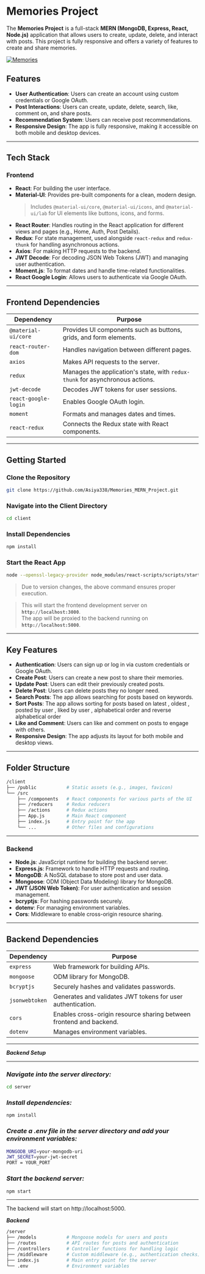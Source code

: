 # **Memories Project**

The **Memories Project** is a full-stack **MERN (MongoDB, Express, React, Node.js)** application that allows users to create, update, delete, and interact with posts. This project is fully responsive and offers a variety of features to create and share memories.

[![Memories](https://i.postimg.cc/XvtN98WX/Screenshot-3.png)](https://postimg.cc/8FBVSLjV)

## **Features**

- **User Authentication**: Users can create an account using custom credentials or Google OAuth.
- **Post Interactions**: Users can create, update, delete, search, like, comment on, and share posts.
- **Recommendation System**: Users can receive post recommendations.
- **Responsive Design**: The app is fully responsive, making it accessible on both mobile and desktop devices.

---

## **Tech Stack**

### **Frontend**

- **React**: For building the user interface.
- **Material-UI**: Provides pre-built components for a clean, modern design.
  > Includes `@material-ui/core`, `@material-ui/icons`, and `@material-ui/lab` for UI elements like buttons, icons, and forms.
- **React Router**: Handles routing in the React application for different views and pages (e.g., Home, Auth, Post Details).
- **Redux**: For state management, used alongside `react-redux` and `redux-thunk` for handling asynchronous actions.
- **Axios**: For making HTTP requests to the backend.
- **JWT Decode**: For decoding JSON Web Tokens (JWT) and managing user authentication.
- **Moment.js**: To format dates and handle time-related functionalities.
- **React Google Login**: Allows users to authenticate via Google OAuth.

---

## **Frontend Dependencies**

| **Dependency**       | **Purpose**                                                                   |
| -------------------- | ----------------------------------------------------------------------------- |
| `@material-ui/core`  | Provides UI components such as buttons, grids, and form elements.             |
| `react-router-dom`   | Handles navigation between different pages.                                   |
| `axios`              | Makes API requests to the server.                                             |
| `redux`              | Manages the application's state, with `redux-thunk` for asynchronous actions. |
| `jwt-decode`         | Decodes JWT tokens for user sessions.                                         |
| `react-google-login` | Enables Google OAuth login.                                                   |
| `moment`             | Formats and manages dates and times.                                          |
| `react-redux`        | Connects the Redux state with React components.                               |

---

## **Getting Started**

### **Clone the Repository**

```bash
git clone https://github.com/Asiya338/Memories_MERN_Project.git
```

### **Navigate into the Client Directory**

```bash
cd client
```

### **Install Dependencies**

```bash
npm install
```

### **Start the React App**

```bash
node --openssl-legacy-provider node_modules/react-scripts/scripts/start.js
```

> Due to version changes, the above command ensures proper execution.

> This will start the frontend development server on **`http://localhost:3000`**.  
> The app will be proxied to the backend running on **`http://localhost:5000`**.

---

## **Key Features**

- **Authentication**: Users can sign up or log in via custom credentials or Google OAuth.
- **Create Post**: Users can create a new post to share their memories.
- **Update Post**: Users can edit their previously created posts.
- **Delete Post**: Users can delete posts they no longer need.
- **Search Posts**: The app allows searching for posts based on keywords.
- **Sort Posts**: The app allows sorting for posts based on latest , oldest , posted by user , liked by user , alphabetical order and reverse alphabetical order
- **Like and Comment**: Users can like and comment on posts to engage with others.
- **Responsive Design**: The app adjusts its layout for both mobile and desktop views.

---

## **Folder Structure**

```bash
/client
├── /public           # Static assets (e.g., images, favicon)
└── /src
    ├── /components   # React components for various parts of the UI
    ├── /reducers     # Redux reducers
    ├── /actions      # Redux actions
    ├── App.js        # Main React component
    ├── index.js      # Entry point for the app
    └── ...           # Other files and configurations
```

---

### **Backend**

- **Node.js**: JavaScript runtime for building the backend server.
- **Express.js**: Framework to handle HTTP requests and routing.
- **MongoDB**: A NoSQL database to store post and user data.
- **Mongoose**: ODM (Object Data Modeling) library for MongoDB.
- **JWT (JSON Web Token)**: For user authentication and session management.
- **bcryptjs**: For hashing passwords securely.
- **dotenv**: For managing environment variables.
- **Cors**: Middleware to enable cross-origin resource sharing.

---

## **Backend Dependencies**

| **Dependency** | **Purpose**                                                         |
| -------------- | ------------------------------------------------------------------- |
| `express`      | Web framework for building APIs.                                    |
| `mongoose`     | ODM library for MongoDB.                                            |
| `bcryptjs`     | Securely hashes and validates passwords.                            |
| `jsonwebtoken` | Generates and validates JWT tokens for user authentication.         |
| `cors`         | Enables cross-origin resource sharing between frontend and backend. |
| `dotenv`       | Manages environment variables.                                      |

---

**_Backend Setup_**

---

### **_Navigate into the server directory:_**

```bash
cd server
```

### **_Install dependencies:_**

```bash
npm install
```

### **_Create a .env file in the server directory and add your environment variables:_**

```bash
MONGODB_URI=your-mongodb-uri
JWT_SECRET=your-jwt-secret
PORT = YOUR_PORT
```

### **_Start the backend server:_**

```bash
npm start
```

---

The backend will start on http://localhost:5000.

**_Backend_**

```bash
/server
├── /models           # Mongoose models for users and posts
├── /routes           # API routes for posts and authentication
├── /controllers      # Controller functions for handling logic
├── /middleware       # Custom middleware (e.g., authentication checks)
├── index.js          # Main entry point for the server
└── .env              # Environment variables

```
